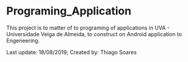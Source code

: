 # Programing_Application

This project is to matter of to programing of applications in UVA - Universidade Veiga de Almeida, to construct on Android application to Engeneering.

Last update: 18/08/2019; Created by: Thiago Soares
